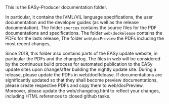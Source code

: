 This is the EASy-Producer documentation folder.

In particular, it contains the IVML/VIL language specifications, the user documentation and the developer guides (as well as the release documentation). The folder `sources` contains the source files for the PDF documentations and specifications. The folder `web\docRelease` contains the PDFs for the lasts release, The folder `web\docPreview` the PDFs including the most recent changes, 

Since 2018, this folder also contains parts of the EASy update website, in particular the PDFs and the changelog. The files in web will be considered by the continuous build process for automated publication to the EASy update sites upon change/after building the nightly update site. During a release, please update the PDFs in web/docRelease. If documentations are significantly updated so that they shall become preview documentations, please create respective PDFs and copy them to web/docPreview. Moreover, please update the web/changelog.html to reflect your changes, including HTML references to closed github tasks.

